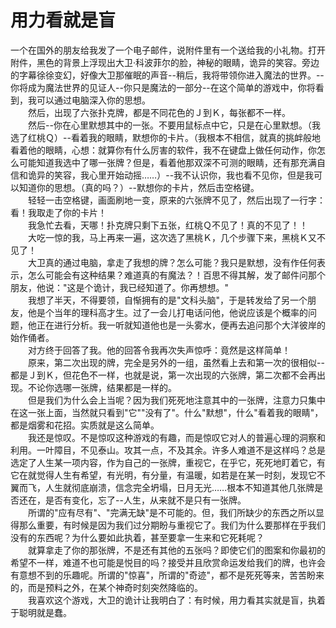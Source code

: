 # 用力看就是盲



一个在国外的朋友给我发了一个电子邮件，说附件里有一个送给我的小礼物。打开附件，黑色的背景上浮现出大卫·科波菲尔的脸，神秘的眼睛，诡异的笑容。旁边的字幕徐徐变幻，好像大卫那催眠的声音--稍后，我将带领你进入魔法的世界。--你将成为魔法世界的见证人--你只是魔法的一部分--在这个简单的游戏中，你将看到，我可以通过电脑深入你的思想。  
　　然后，出现了六张扑克牌，都是不同花色的Ｊ到Ｋ，每张都不一样。  
　　然后--你在心里默想其中的一张。不要用鼠标点中它，只是在心里默想。（我选了红桃Ｑ）--看着我的眼睛，默想你的卡片。（我根本不相信，就真的挑衅般地看着他的眼睛，心想：就算你有什么厉害的软件，我不在键盘上做任何动作，你怎么可能知道我选中了哪一张牌？但是，看着他那双深不可测的眼睛，还有那充满自信和诡异的笑容，我心里开始动摇……）--我不认识你，我也看不见你，但是我可以知道你的思想。（真的吗？）--默想你的卡片，然后击空格键。  
　　轻轻一击空格键，画面刷地一变，原来的六张牌不见了，然后出现了一行字：看！我取走了你的卡片！  
　　我急忙去看，天哪！扑克牌只剩下五张，红桃Ｑ不见了！真的不见了！！  
　　大吃一惊的我，马上再来一遍，这次选了黑桃Ｋ，几个步骤下来，黑桃Ｋ又不见了！  
　　大卫真的通过电脑，拿走了我想的牌？怎么可能？我只是默想，没有作任何表示，怎么可能会有这种结果？难道真的有魔法？！百思不得其解，发了邮件问那个朋友，他说："这是个诡计，我已经知道了。你再想想。"  
　　我想了半天，不得要领，自惭拥有的是"文科头脑"，于是转发给了另一个朋友，他是个当年的理科高才生。过了一会儿打电话问他，他说应该是个概率的问题，他正在进行分析。我一听就知道他也是一头雾水，便再去追问那个大洋彼岸的始作俑者。  
　　对方终于回答了我。他的回答令我再次失声惊呼：竟然是这样简单！  
　　原来，第二次出现的牌，完全是另外的一组，虽然看上去和第一次的很相似--都是Ｊ到Ｋ，但花色不一样，也就是说，第一次出现的六张牌，第二次都不会再出现。不论你选哪一张牌，结果都是一样的。  
　　但是我们为什么会上当呢？因为我们死死地注意其中的一张牌，注意力只集中在这一张上面，当然就只看到"它""没有了"。什么"默想"，什么"看着我的眼睛"，都是烟雾和花招。实质就是这么简单。  
　　我还是惊叹。不是惊叹这种游戏的有趣，而是惊叹它对人的普遍心理的洞察和利用。一叶障目，不见泰山。攻其一点，不及其余。许多人难道不是这样吗？总是选定了人生某一项内容，作为自己的一张牌，重视它，在乎它，死死地盯着它，有它在就觉得人生有希望，有光明，有分量，有温暖，如若是在某一时刻，发现它不翼而飞，人生就彻底崩溃，信念完全坍塌，日月无光……根本不知道其他几张牌是否还在，是否有变化，忘了--人生，从来就不是只有一张牌。  
　　所谓的"应有尽有"、"完满无缺"是不可能的。但，我们所缺少的东西之所以显得那么重要，有时候是因为我们过分期盼与重视它了。我们为什么要那样在乎我们没有的东西呢？为什么要如此执着，甚至要拿一生来和它死耗呢？  
　　就算拿走了你的那张牌，不是还有其他的五张吗？即使它们的图案和你最初的希望不一样，难道不也可能是悦目的吗？接受并且欣赏命运发给我们的牌，也许会有意想不到的乐趣呢。所谓的"惊喜"，所谓的"奇迹"，都不是死死等来，苦苦盼来的，而是预料之外，在某个神奇时刻突然降临的。  
　　我喜欢这个游戏，大卫的诡计让我明白了：有时候，用力看其实就是盲，执着于聪明就是蠢。
  